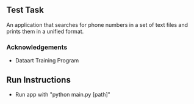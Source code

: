 ## Test Task
An application that searches for phone numbers in a set of text files and prints them in a unified format. 

### Acknowledgements

 - Dataart Training Program

## Run Instructions

- Run app with "python main.py [path]"
